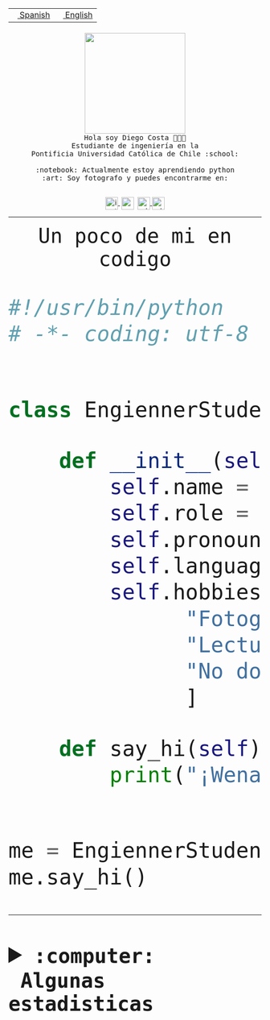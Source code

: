 <table border="0"  align="right">
 <tr><td><a href="README.md"><img src="https://upload.wikimedia.org/wikipedia/commons/thumb/8/89/Bandera_de_Espa%C3%B1a.svg/1200px-Bandera_de_Espa%C3%B1a.svg.png" height="10"> Spanish</a></td>
 <td><a href="README.en.md"><img src="https://upload.wikimedia.org/wikipedia/commons/a/a4/Flag_of_the_United_States.svg" height="10"> English</a></td></tr>
</table><br><br><br>


<p align="center">
  <img src="https://github.com/diegocostares/diegocostares/blob/main/Images/aaa2.gif?raw=true" height="200px" weight="200px">
  <br><samp>
    Hola soy Diego Costa 👨🏻‍💻<br>
    Estudiante de ingeniería en la <br>
    Pontificia Universidad Católica de Chile :school:<br>
  <br>
    :notebook: Actualmente estoy aprendiendo python <br>
    :art: Soy fotografo y puedes encontrarme en: <br>
  <br></samp>
  
</p>

<p align="center">
   <a href="https://instagram.com/diegocosta_no" target="blank">
    <img 
    align="center" src="https://cdn.jsdelivr.net/npm/simple-icons@3.0.1/icons/instagram.svg" alt="instagram" height="25px" width="25px" />
  </a>
  <a style="border: 3px solid; color: white;"href="https://t.me/diegocosta_no" target="blank">
  <img
  align="center" alt="Telegram" width="25px" src="https://icons-for-free.com/iconfiles/png/512/Telegram-1324888767380505522.png" />
</a>
<a href="https://api.whatsapp.com/send?phone=56971897835&text=Hola!" target="blank">
  <img
  align="center" alt="wtsp" width="25px" src="https://img.icons8.com/pastel-glyph/2x/whatsapp--v2.png" />
</a>
<a href="https://www.linkedin.com/in/diego-costa-786249213/" target="blank">
  <img
  align="center" alt="wtsp" width="25px" src="https://img.icons8.com/metro/452/linkedin.png" />
</a>

  </a>
</p>

---


<p align="center"><font size="25"><samp>Un poco de mi en codigo</samp></front></p>


```python
#!/usr/bin/python
# -*- coding: utf-8 -*-


class EngiennerStudent:

    def __init__(self):
        self.name = "Diego Costa"
        self.role = "Estudiante"
        self.pronouns = "he/him"
        self.language_spoken = ["es_CL", "en_US"]
        self.hobbies = [
              "Fotografia",
              "Lectura",
              "No dormir",
              ]

    def say_hi(self):
        print("¡Wena mundo!")


me = EngiennerStudent()
me.say_hi()
```
---
<details>
  <summary><b><samp>:computer: &nbsp;Algunas estadisticas</samp></b></summary>
  <br/></p>

<!--START_SECTION:waka-->
![Code Time](http://img.shields.io/badge/Code%20Time-1%2C073%20hrs%209%20mins-blue)

**Soy nocturno 🦉** 

```text
🌞 Mañana                 53 commits          ░░░░░░░░░░░░░░░░░░░░░░░░░   01.48 % 
🌆 Día                    1145 commits        ████████░░░░░░░░░░░░░░░░░   31.99 % 
🌃 Tarde                  1541 commits        ███████████░░░░░░░░░░░░░░   43.06 % 
🌙 Noche                  840 commits         ██████░░░░░░░░░░░░░░░░░░░   23.47 % 
```
📅 **Soy más productivo los Martes** 

```text
Lunes                    555 commits         ████░░░░░░░░░░░░░░░░░░░░░   15.51 % 
Martes                   637 commits         ████░░░░░░░░░░░░░░░░░░░░░   17.80 % 
Miércoles                468 commits         ███░░░░░░░░░░░░░░░░░░░░░░   13.08 % 
Jueves                   547 commits         ████░░░░░░░░░░░░░░░░░░░░░   15.28 % 
Viernes                  503 commits         ████░░░░░░░░░░░░░░░░░░░░░   14.05 % 
Sábado                   332 commits         ██░░░░░░░░░░░░░░░░░░░░░░░   09.28 % 
Domingo                  537 commits         ████░░░░░░░░░░░░░░░░░░░░░   15.00 % 
```


📊 **Esta semana me dediqué a** 

```text
🐱‍💻 Proyectos: 
2023-1-S4-Grupo2-Backend 14 hrs 7 mins       ████████████░░░░░░░░░░░░░   49.49 % 
2023-1-S4-Grupo2-IA      7 hrs 42 mins       ███████░░░░░░░░░░░░░░░░░░   27.03 % 
t                        2 hrs 29 mins       ██░░░░░░░░░░░░░░░░░░░░░░░   08.71 % 
2023-1-S4-Grupo2-Scraper 2 hrs 25 mins       ██░░░░░░░░░░░░░░░░░░░░░░░   08.51 % 
proyecto-grupo-31        1 hr 26 mins        █░░░░░░░░░░░░░░░░░░░░░░░░   05.07 % 
```


 Last Updated on 18/06/2023 12:34:14 UTC
<!--END_SECTION:waka-->
  
  

<p align="center"> <img src="https://github-readme-stats.vercel.app/api?username=diegocostares&show_icons=true&theme=ayu-mirage" alt="abhisheknaiidu" /></p>
 
</details>
